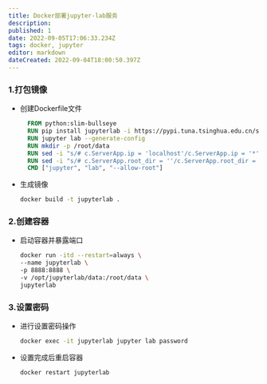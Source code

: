 ```yaml
---
title: Docker部署jupyter-lab服务
description: 
published: 1
date: 2022-09-05T17:06:33.234Z
tags: docker, jupyter
editor: markdown
dateCreated: 2022-09-04T18:00:50.397Z
---
```


### 1.打包镜像
* 创建Dockerfile文件
    ```dockerfile
      FROM python:slim-bullseye
      RUN pip install jupyterlab -i https://pypi.tuna.tsinghua.edu.cn/simple
      RUN jupyter lab --generate-config
      RUN mkdir -p /root/data
      RUN sed -i "s/# c.ServerApp.ip = 'localhost'/c.ServerApp.ip = '*'/" /root/.jupyter/jupyter_lab_config.py
      RUN sed -i "s/# c.ServerApp.root_dir = ''/c.ServerApp.root_dir = '\/root\/data'/" /root/.jupyter/jupyter_lab_config.py
      CMD ["jupyter", "lab", "--allow-root"]
    ```
* 生成镜像
    ```bash
    docker build -t jupyterlab .
    ```
    
### 2.创建容器
* 启动容器并暴露端口
    ```bash
    docker run -itd --restart=always \
    --name jupyterlab \
    -p 8888:8888 \
    -v /opt/jupyterlab/data:/root/data \
    jupyterlab
    ```
    
### 3.设置密码
* 进行设置密码操作
    ```bash
    docker exec -it jupyterlab jupyter lab password
    ```
* 设置完成后重启容器
    ```bash
    docker restart jupyterlab
    ```